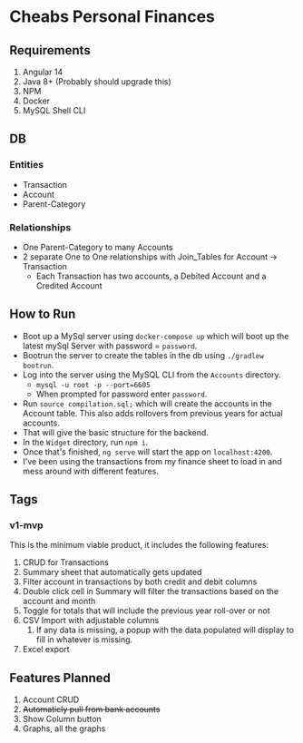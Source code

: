 # Cheabs Personal Finances

## Requirements

1. Angular 14
1. Java 8+ (Probably should upgrade this)
1. NPM
1. Docker
1. MySQL Shell CLI

## DB

### Entities
- Transaction
- Account
- Parent-Category

### Relationships
- One Parent-Category to many Accounts
- 2 separate One to One relationships with Join_Tables for Account -> Transaction
    - Each Transaction has two accounts, a Debited Account and a Credited Account

## How to Run
- Boot up a MySql server using ```docker-compose up``` which will boot up the latest mySql Server with password = ```password```.
- Bootrun the server to create the tables in the db using ```./gradlew bootrun```.
- Log into the server using the MySQL CLI from the ```Accounts``` directory.
    - ```mysql -u root -p --port=6605```
    - When prompted for password enter ```password```.
- Run ```source compilation.sql;``` which will create the accounts in the Account table. This also adds rollovers from previous years for actual accounts.
- That will give the basic structure for the backend.
- In the ```Widget``` directory, run ```npm i```.
- Once that's finished, ```ng serve``` will start the app on ```localhost:4200```.
- I've been using the transactions from my finance sheet to load in and mess around with different features.

## Tags

### v1-mvp

This is the minimum viable product, it includes the following features:
1. CRUD for Transactions
1. Summary sheet that automatically gets updated
1. Filter account in transactions by both credit and debit columns
1. Double click cell in Summary will filter the transactions based on the account and month
1. Toggle for totals that will include the previous year roll-over or not
1. CSV Import with adjustable columns
    1. If any data is missing, a popup with the data populated will display to fill in whatever is missing.
1. Excel export

## Features Planned

1. Account CRUD
1. <s>Automaticly pull from bank accounts</s>
1. Show Column button
1. Graphs, all the graphs
